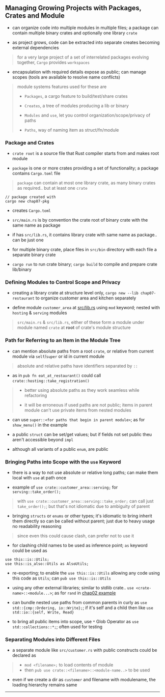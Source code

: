 
## Managing Growing Projects with Packages, Crates and Module

* can organize code into multiple modules in multiple files; a package can contain multiple binary crates and optionally one library `crate`

* as project grows, code can be extracted into separate creates becoming external dependencies

> for a very large project of a set of interrelated packages evolving together, `Cargo` provides `workspaces`

* encapsulation with required details expose as public; can manage scopes (tools are available to resolve name conflicts)

> module systems features used for these are
>
> * `Packages`, a cargo feature to build/test/share crates
>
> * `Creates`, a tree of modules producing a lib or binary
>
> * `Modules` and `use`, let you control organization/scope/privacy of paths
>
> * `Paths`, way of naming item as struct/fn/module



### Package and Crates

* `crate root` is a source file that Rust compiler starts from and makes root module

* `package` is one or more crates providing a set of functionality; a package contains `Cargo.toml` file

> `package` can contain at most one library crate, as many binary crates as required.. but at least one `crate`

```
// package created with
cargo new chap07-pkg
```

* creates `Cargo.toml`

* `src/main.rs` is by convention the crate root of binary crate with the same name as package

* if has `src/lib.rs`, it contains library crate with same name as package.. can be just one

* for multiple binary crate, place files in `src/bin` directory with each file a separate binary crate

* `cargo run` to run crate binary; `cargo build` to compile and prepare crate lib/binary



### Defining Modules to Control Scope and Privacy

* creating a library crate at structure level only, `cargo new --lib chap07-restaurant` to organize customer area and kitchen separately

* define module `customer_area` at [src/lib.rs](code-samples/chap07-restaurant/src/lib.rs) using `mod` keyword; nested with `hosting` & `serving` modules

> `src/main.rs` & `src/lib.rs`, either of these form a module under module named `crate` at **root** of crate's module structure



### Path for Referring to an Item in the Module Tree

* can mention absolute paths from a root `crate`, or relative from current module via `self`/`super` or id in current module

> absolute and relative paths have identifiers separated by `::`

* as in `pub fn eat_at_restaurant()` could call `crate::hosting::take_registration()`

> * better using absolute paths as they work seamless while refactoring
>
> * it will be erroneous if used paths are not public; items in parent module can't use private items from nested modules

* can use `super::<for paths that begin in parent module>`; as for `show_menu()` in the example

* a public `struct` can be set/get values; but if fields not set public theu aren't accessible beyond `impl`

* although all variants of a public `enum`, are public



### Bringing Paths into Scope with the `use` Keyword

* there is a way to not use absolute or relative long paths; can make them local with `use` at path once

* example of `use crate::customer_area::serving;` for `serving::take_order();`

> with `use crate::customer_area::serving::take_order;` can call just `take_order();`; but that's not idiomatic due to ambiguity of parent

* bringing `structs` or `enums` or other types; it's idiomatic to bring inherit them directly so can be called without parent; just due to heavy usage no readability reasoning

> since even this could cause clash, can prefer not to use it

* for clashing child names to be used as inference point; `as` keyword could be used as

```
use this::is::Utils;
use this::is_also::Utils as AlsoUtils;
```

* re-exporting; to enable the `use this::is::Utils` allowing any code using this code as `Utils`; can `pub use this::is::Utils`

* using any other external libraries; similar to stdlib crate.. `use <crate-name>::<module...>`; as for `rand` in [chap02 example](code-samples/chap02_guessing_game)

* can bundle nested use paths from common parents in curly as `use std::{cmp::Ordering, io::Write};`; if it's self and a child then like `use std::io::{self, Write, Read}`

* to bring all public items into scope, use `*` Glob Operator as `use std::collections::*;`; often used for testing



### Separating Modules into Different Files

* a separate module like `src/customer.rs` with public constructs could be declared as

> * `mod <filename>;` to load contents of module
> * then `pub use crate::<filename>::<module-name..>` to be used

* even if we create a dir as `customer` and filename with modulename, the loading hierarchy remains same

---
